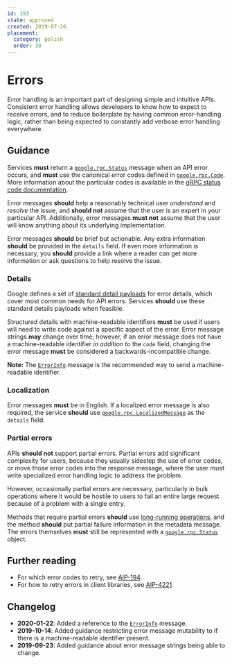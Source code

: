 ```yaml
---
id: 193
state: approved
created: 2019-07-26
placement:
  category: polish
  order: 30
---
```


# Errors

Error handling is an important part of designing simple and intuitive APIs.
Consistent error handling allows developers to know how to expect to receive
errors, and to reduce boilerplate by having common error-handling logic, rather
than being expected to constantly add verbose error handling everywhere.

## Guidance

Services **must** return a [`google.rpc.Status`][Status] message when an API
error occurs, and **must** use the canonical error codes defined in
[`google.rpc.Code`][Code]. More information about the particular codes is
available in the [gRPC status code documentation][].

Error messages **should** help a reasonably technical user _understand_ and
_resolve_ the issue, and **should not** assume that the user is an expert in
your particular API. Additionally, error messages **must not** assume that the
user will know anything about its underlying implementation.

Error messages **should** be brief but actionable. Any extra information
**should** be provided in the `details` field. If even more information is
necessary, you **should** provide a link where a reader can get more
information or ask questions to help resolve the issue.

### Details

Google defines a set of [standard detail payloads][details] for error details,
which cover most common needs for API errors. Services **should** use these
standard details payloads when feasible.

Structured details with machine-readable identifiers **must** be used if users
will need to write code against a specific aspect of the error. Error message
strings **may** change over time; however, if an error message does not have a
machine-readable identifier _in addition to_ the `code` field, changing the
error message **must** be considered a backwards-incompatible change.

**Note:** The [`ErrorInfo`][ErrorInfo] message is the recommended way to send a
machine-readable identifier.

### Localization

Error messages **must** be in English. If a localized error message is also
required, the service **should** use [`google.rpc.LocalizedMessage`][details]
as the `details` field.

### Partial errors

APIs **should not** support partial errors. Partial errors add significant
complexity for users, because they usually sidestep the use of error codes, or
move those error codes into the response message, where the user must write
specialized error handling logic to address the problem.

However, occasionally partial errors are necessary, particularly in bulk
operations where it would be hostile to users to fail an entire large request
because of a problem with a single entry.

Methods that require partial errors **should** use [long-running operations][],
and the method **should** put partial failure information in the metadata
message. The errors themselves **must** still be represented with a
[`google.rpc.Status`][Status] object.

## Further reading

- For which error codes to retry, see [AIP-194](https://aip.dev/194).
- For how to retry errors in client libraries, see [AIP-4221][].

## Changelog

- **2020-01-22**: Added a reference to the [`ErrorInfo`][ErrorInfo] message.
- **2019-10-14**: Added guidance restricting error message mutability to if
  there is a machine-readable identifier present.
- **2019-09-23**: Added guidance about error message strings being able to
  change.

<!-- prettier-ignore-start -->
[aip-4221]: ../client-libraries/4221.md
[details]: https://github.com/googleapis/googleapis/blob/master/google/rpc/error_details.proto
[ErrorInfo]: https://github.com/googleapis/googleapis/blob/master/google/rpc/error_details.proto#L111
[grpc status code documentation]: https://github.com/grpc/grpc/blob/master/doc/statuscodes.md
[Code]: https://github.com/googleapis/googleapis/blob/master/google/rpc/code.proto
[Status]: https://github.com/googleapis/googleapis/blob/master/google/rpc/status.proto
[long-running operations]: ./0151.md
<!-- prettier-ignore-end -->
